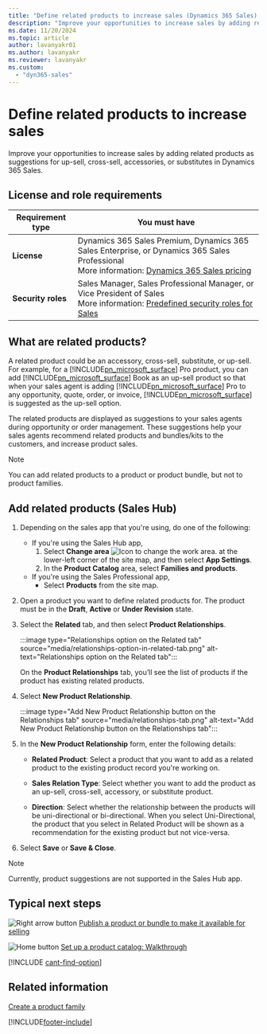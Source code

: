 ```yaml
---
title: "Define related products to increase sales (Dynamics 365 Sales) | MicrosoftDocs"
description: "Improve your opportunities to increase sales by adding related products as suggestions for up-sell, cross-sell, accessories, or substitutes in Dynamics 365 Sales."
ms.date: 11/20/2024
ms.topic: article
author: lavanyakr01
ms.author: lavanyakr
ms.reviewer: lavanyakr
ms.custom: 
  - "dyn365-sales"
---
```

# Define related products to increase sales 

Improve your opportunities to increase sales by adding related products as suggestions for up-sell, cross-sell, accessories, or substitutes in Dynamics 365 Sales.

## License and role requirements
| Requirement type | You must have |  
|-----------------------|---------|
| **License** | Dynamics 365 Sales Premium, Dynamics 365 Sales Enterprise, or Dynamics 365 Sales Professional <br>More information: [Dynamics 365 Sales pricing](https://dynamics.microsoft.com/sales/pricing/) |
| **Security roles** | Sales Manager, Sales Professional Manager, or Vice President of Sales <br> More information: [Predefined security roles for Sales](security-roles-for-sales.md)|


## What are related products?

A related product could be an accessory, cross-sell, substitute, or up-sell. For example, for a [!INCLUDE[pn_microsoft_surface](../includes/pn-microsoft-surface.md)] Pro product, you can add [!INCLUDE[pn_microsoft_surface](../includes/pn-microsoft-surface.md)] Book as an up-sell product so that when your sales agent is adding [!INCLUDE[pn_microsoft_surface](../includes/pn-microsoft-surface.md)] Pro to any opportunity, quote, order, or invoice,  [!INCLUDE[pn_microsoft_surface](../includes/pn-microsoft-surface.md)] is suggested as the up-sell option.  

 The related products are displayed as suggestions to your sales agents during opportunity or order management. These suggestions help your sales agents recommend related products and bundles/kits to the customers, and increase product sales.

> [!NOTE]
> You can add related products to a product or product bundle, but not to product families.  
  
  
## Add related products (Sales Hub)

1. Depending on the sales app that you're using, do one of the following:
 
    -  If you're using the Sales Hub app, 
        1. Select **Change area** ![Icon to change the work area.](media/change-area-icon.png "Icon to change the work area") at the lower-left corner of the site map, and then select **App Settings**. 
        1. In the **Product Catalog** area, select **Families and products**. 
   - If you're using the Sales Professional app,
       - Select **Products** from the site map.  
  
3. Open a product you want to define related products for. The product must be in the **Draft**, **Active** or **Under Revision** state. 

4. Select the **Related** tab, and then select **Product Relationships**.

    :::image type="Relationships option on the Related tab" source="media/relationships-option-in-related-tab.png" alt-text="Relationships option on the Related tab":::

    On the **Product Relationships** tab, you’ll see the list of products if the product has existing related products.

5. Select **New Product Relationship**. 
 
    :::image type="Add New Product Relationship button on the Relationships tab" source="media/relationships-tab.png" alt-text="Add New Product Relationship button on the Relationships tab":::

6. In the **New Product Relationship** form, enter the following details: 

   - **Related Product**: Select a product that you want to add as a related product to the existing product record you're working on. 
    
   - **Sales Relation Type**: Select whether you want to add the product as an up-sell, cross-sell, accessory, or substitute product. 
    
   - **Direction**: Select whether the relationship between the products will be uni-directional or bi-directional. When you select Uni-Directional, the product that you select in Related Product will be shown as a recommendation for the existing product but not vice-versa. 

7. Select **Save** or **Save & Close**. 


> [!NOTE]
> 
> Currently, product suggestions are not supported in the Sales Hub app. 

  
## Typical next steps  
 ![Right arrow button](media/walkthrough-orange-right-arrow.png "Right arrow button") [Publish a product or bundle to make it available for selling](publish-product-bundle-make-available-selling.md)  
  
 ![Home button](media/walkthrough-home.png "Home button") [Set up a product catalog: Walkthrough](set-up-product-catalog-walkthrough.md)  

[!INCLUDE [cant-find-option](../includes/cant-find-option.md)]

## Related information  
 [Create a product family](create-product-family.md)


[!INCLUDE[footer-include](../includes/footer-banner.md)]
